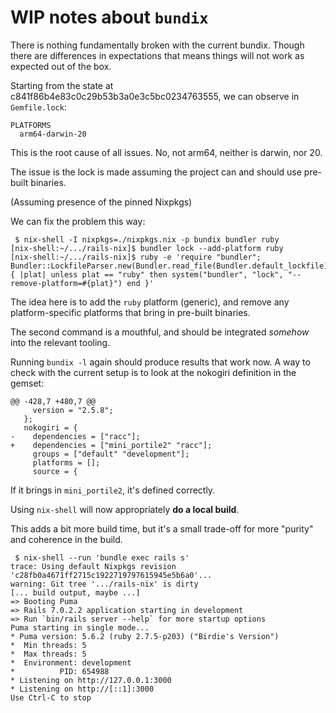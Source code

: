 WIP notes about `bundix`
========================

There is nothing fundamentally broken with the current bundix. Though there are
differences in expectations that means things will not work as expected out of
the box.

Starting from the state at c841f86b4e83c0c29b53b3a0e3c5bc0234763555, we can
observe in `Gemfile.lock`:

```
PLATFORMS
  arm64-darwin-20
```

This is the root cause of all issues. No, not arm64, neither is darwin, nor 20.

The issue is the lock is made assuming the project can and should use pre-built
binaries.

(Assuming presence of the pinned Nixpkgs)

We can fix the problem this way:

```
 $ nix-shell -I nixpkgs=./nixpkgs.nix -p bundix bundler ruby
[nix-shell:~/.../rails-nix]$ bundler lock --add-platform ruby
[nix-shell:~/.../rails-nix]$ ruby -e 'require "bundler"; Bundler::LockfileParser.new(Bundler.read_file(Bundler.default_lockfile)).platforms.map(&:to_s).each { |plat| unless plat == "ruby" then system("bundler", "lock", "--remove-platform=#{plat}") end }'
```

The idea here is to add the `ruby` platform (generic), and remove any
platform-specific platforms that bring in pre-built binaries.

The second command is a mouthful, and should be integrated *somehow* into the
relevant tooling.

Running `bundix -l` again should produce results that work now. A way to check
with the current setup is to look at the nokogiri definition in the gemset:

```
@@ -428,7 +480,7 @@
     version = "2.5.8";
   };
   nokogiri = {
-    dependencies = ["racc"];
+    dependencies = ["mini_portile2" "racc"];
     groups = ["default" "development"];
     platforms = [];
     source = {
```

If it brings in `mini_portile2`, it's defined correctly.

Using `nix-shell` will now appropriately **do a local build**.

This adds a bit more build time, but it's a small trade-off for more "purity"
and coherence in the build.

```
 $ nix-shell --run 'bundle exec rails s'
trace: Using default Nixpkgs revision 'c28fb0a4671ff2715c1922719797615945e5b6a0'...
warning: Git tree '.../rails-nix' is dirty
[... build output, maybe ...]
=> Booting Puma
=> Rails 7.0.2.2 application starting in development 
=> Run `bin/rails server --help` for more startup options
Puma starting in single mode...
* Puma version: 5.6.2 (ruby 2.7.5-p203) ("Birdie's Version")
*  Min threads: 5
*  Max threads: 5
*  Environment: development
*          PID: 654988
* Listening on http://127.0.0.1:3000
* Listening on http://[::1]:3000
Use Ctrl-C to stop
```


